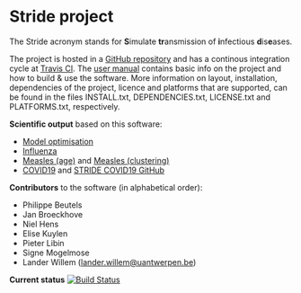# Stride project 

The Stride acronym stands for **S**imulate **tr**ansmission of **i**nfectious **d**is**e**ases.
 
The project is hosted in a [GitHub repository](https://github.com/lwillem/stride.git) and has a continous integration cycle at [Travis CI](https://travis-ci.com/lwillem/stride). The [user manual](https://github.com/lwillem/stride/blob/master/doc/latex/UserManual.pdf) contains basic info on the project and how to build & use the software. More information on layout, installation, dependencies of the project, licence and platforms that are supported, can be found in the files INSTALL.txt, DEPENDENCIES.txt, LICENSE.txt and PLATFORMS.txt, respectively.

**Scientific output** based on this software:

* [Model optimisation](https://doi.org/10.1186/s12859-015-0612-2)
* [Influenza](https://doi.org/10.1016/j.procs.2017.05.086)
* [Measles (age)](https://link.springer.com/chapter/10.1007/978-3-030-22734-0_33) and [Measles (clustering)](https://doi.org/10.1101/2019.12.10.19014282)
* [COVID19](https://doi.org/10.1101/2020.07.01.20144444) and [STRIDE COVID19 GitHub](https://github.com/lwillem/stride_covid19_v1)


**Contributors** to the software (in alphabetical order):

* Philippe Beutels
* Jan Broeckhove
* Niel Hens
* Elise Kuylen
* Pieter Libin
* Signe Mogelmose 
* Lander Willem (lander.willem@uantwerpen.be)

**Current status** [![Build Status](https://travis-ci.com/lwillem/stride.svg?token=PmdTgzYvcxspdEatpvHz&branch=master)](https://travis-ci.com/lwillem/stride)
